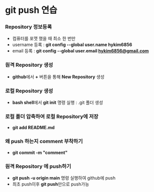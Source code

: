 # git push 연습
### Repository 정보등록
- 컴퓨터를 포맷 했을 때 최소 한 번만
- username 등록 : **git config --global user.name hykim6856**
- email 등록 : **git config --global user.email hykim6856@gmail.com**
### 원격 Repository 생성
- **github**에서 **+** 버튼을 통해 **New Repository** 생성
### 로컬 Repository 생성
- **bash shell**에서 **git init** 명령 실행 : .git 폴더 생성
### 로컬 폴더 압축하여 로컬 Repository에 저장
- **git add README.md** 
### 왜 push 하는지 comment 부착하기
- **git commit -m "comment"**
### 원격 Repository 에 push하기
- **git push -u origin main** 명령 실행하여 github에 push
- 최초 push이후 **git push**만으로 push가능 